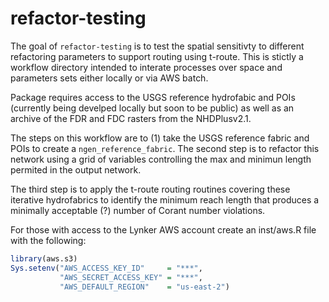 
<!-- README.md is generated from README.Rmd. Please edit that file -->

# refactor-testing

<!-- badges: start -->
<!-- badges: end -->

The goal of `refactor-testing` is to test the spatial sensitivty to
different refactoring parameters to support routing using t-route. This
is stictly a workflow directory intended to interate processes over
space and parameters sets either locally or via AWS batch.

Package requires access to the USGS reference hydrofabic and POIs
(currently being develped locally but soon to be public) as well as an
archive of the FDR and FDC rasters from the NHDPlusv2.1.

The steps on this workflow are to (1) take the USGS reference fabric and
POIs to create a `ngen_reference_fabric`. The second step is to refactor
this network using a grid of variables controlling the max and minimun
length permited in the output network.

The third step is to apply the t-route routing routines covering these
iterative hydrofabrics to identify the minimum reach length that
produces a minimally acceptable (?) number of Corant number violations.

For those with access to the Lynker AWS account create an inst/aws.R
file with the following:

``` r
library(aws.s3)
Sys.setenv("AWS_ACCESS_KEY_ID"     = "***",
           "AWS_SECRET_ACCESS_KEY" = "***",
           "AWS_DEFAULT_REGION"    = "us-east-2")
```
